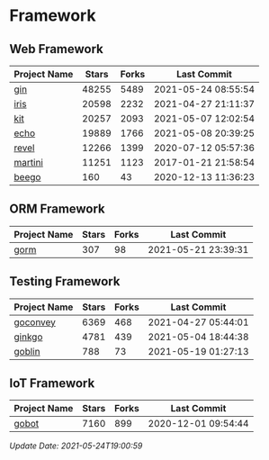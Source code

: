 # Framework

## Web Framework
| Project Name | Stars | Forks | Last Commit |
| ------------ | ----- | ----- | ----------- |
| [gin](https://github.com/gin-gonic/gin) | 48255 | 5489 | 2021-05-24 08:55:54 |
| [iris](https://github.com/kataras/iris) | 20598 | 2232 | 2021-04-27 21:11:37 |
| [kit](https://github.com/go-kit/kit) | 20257 | 2093 | 2021-05-07 12:02:54 |
| [echo](https://github.com/labstack/echo) | 19889 | 1766 | 2021-05-08 20:39:25 |
| [revel](https://github.com/revel/revel) | 12266 | 1399 | 2020-07-12 05:57:36 |
| [martini](https://github.com/go-martini/martini) | 11251 | 1123 | 2017-01-21 21:58:54 |
| [beego](https://github.com/astaxie/beego) | 160 | 43 | 2020-12-13 11:36:23 |

## ORM Framework
| Project Name | Stars | Forks | Last Commit |
| ------------ | ----- | ----- | ----------- |
| [gorm](https://github.com/jinzhu/gorm) | 307 | 98 | 2021-05-21 23:39:31 |

## Testing Framework
| Project Name | Stars | Forks | Last Commit |
| ------------ | ----- | ----- | ----------- |
| [goconvey](https://github.com/smartystreets/goconvey) | 6369 | 468 | 2021-04-27 05:44:01 |
| [ginkgo](https://github.com/onsi/ginkgo) | 4781 | 439 | 2021-05-04 18:44:38 |
| [goblin](https://github.com/franela/goblin) | 788 | 73 | 2021-05-19 01:27:13 |

## IoT Framework
| Project Name | Stars | Forks | Last Commit |
| ------------ | ----- | ----- | ----------- |
| [gobot](https://github.com/hybridgroup/gobot) | 7160 | 899 | 2020-12-01 09:54:44 |

*Update Date: 2021-05-24T19:00:59*